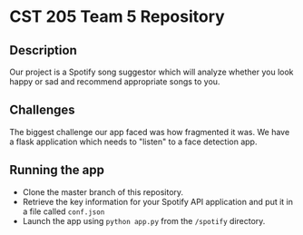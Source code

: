 # CST 205 Team 5 Repository
## Description
Our project is a Spotify song suggestor which will analyze whether you look happy or sad and recommend appropriate songs to you. 
## Challenges
The biggest challenge our app faced was how fragmented it was. We have a flask application which needs to "listen" to a face detection app.
## Running the app
- Clone the master branch of this repository.
- Retrieve the key information for your Spotify API application and put it in a file called `conf.json`
- Launch the app using `python app.py` from the `/spotify` directory.

